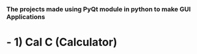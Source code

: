 ### The projects made using PyQt module in python to make GUI Applications

# - 1) Cal C (Calculator)
